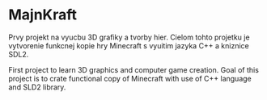 MajnKraft
=========

Prvy projekt na vyucbu 3D grafiky a tvorby hier. Cielom tohto projetku je vytvorenie funkcnej kopie hry Minecraft s vyuitim jazyka C++ a kniznice SDL2.

First project to learn 3D graphics and computer game creation. Goal of this project is to crate functional copy of Minecraft with use of C++ language and SLD2 library.
